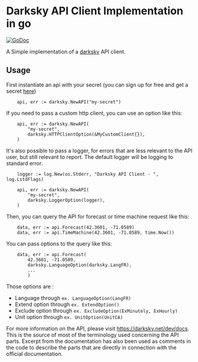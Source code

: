 # Darksky API Client Implementation in go
[![GoDoc](https://godoc.org/github.com/averagegeek/darksky?status.svg)](https://godoc.org/github.com/averagegeek/darksky)

A Simple implementation of a [darksky](https://darksky.net) API client.

## Usage

First instantiate an api with your secret (you can sign up for free and get a secret [here](https://darksky.net))
```
    api, err := darksky.NewAPI("my-secret")
```
If you need to pass a custom http client, you can use an option like this:
```
    api, err := darksky.NewAPI(
        "my-secret",
        darksky.HTTPClientOption(&MyCustomClient{}),
    )
```
It's also possible to pass a logger, for errors that are less relevant to the API user, but still relevant to report. The default logger will be logging to standard error.
```
    logger := log.New(os.Stderr, "Darksky API Client - ", log.LstdFlags)

    api, err := darksky.NewAPI(
        "my-secret",
        darksky.LoggerOption(logger),
    )
```

Then, you can query the API for forecast or time machine request like this:

```
    data, err := api.Forecast(42.3601, -71.0589)
    data, err := api.TimeMachine(42.3601, -71.0589, time.Now())
```

You can pass options to the query like this:

```
    data, err := api.Forecast(
        42.3601, -71.0589,
        darksky.LanguageOption(darksky.LangFR),
        ...
        )
```

Those options are :
- Language through `ex. LanguageOption(LangFR)`
- Extend option through `ex. ExtendOption()`
- Exclude option through `ex. ExcludeOption(ExMinutely, ExHourly)`
- Unit option through `ex. UnitOption(UnitCA)`

For more information on the API, please visit https://darksky.net/dev/docs. This is the source of most of the terminology used concerning the API parts. Excerpt from the documentation has also been used as comments in the code to describe the parts that are directly in connection with the official documentation.
